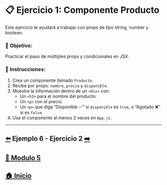 # 📋 Ejercicio 1: Componente Producto

Este ejercicio te ayudará a trabajar con props de tipo string, number y boolean.

### 🎯 Objetivo:
Practicar el paso de múltiples props y condicionales en JSX.

### 📝 Instrucciones:
1. Crea un componente llamado `Producto`.
2. Recibe por props: `nombre`, `precio` y `disponible`.
3. Muestra la información dentro de un `<div>` con:
   - Un `<h3>` para el nombre del producto.
   - Un `<p>` con el precio.
   - Un `<p>` que diga “Disponible ✅” si `disponible` es `true`, o “Agotado ❌” si es `false`.
4. Usa el componente al menos 2 veces en `App.js`.

---

##  [⬅️](../Ejemplos/Ejemplo_6.md) Ejemplo 6 - Ejercicio 2 [➡️](./Ejercicio_2.md)

## [📄 Modulo 5](../Modulo_5.md) 

## [🏠 Inicio](../../README.md) 
